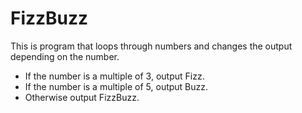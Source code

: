 # FizzBuzz
This is program that loops through numbers and changes the output depending on the number.
- If the number is a multiple of 3, output Fizz.
- If the number is a multiple of 5, output Buzz.
- Otherwise output FizzBuzz.
